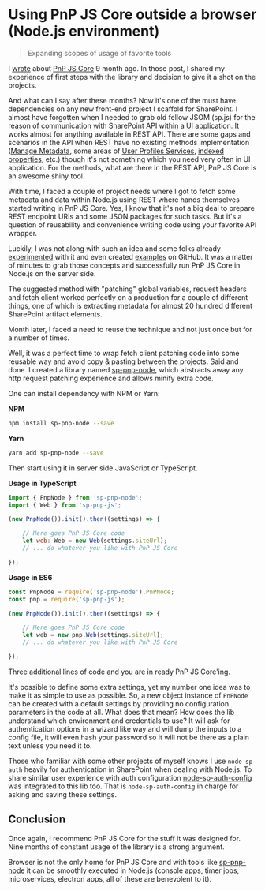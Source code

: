 # Using PnP JS Core outside a browser (Node.js environment)

> Expanding scopes of usage of favorite tools

I [wrote](https://www.linkedin.com/pulse/sharepoint-pnp-javascript-core-components-deserve-more-koltyakov) about [PnP JS Core](https://github.com/SharePoint/PnP-JS-Core) 9 month ago. In those post, I shared my experience of first steps with the library and decision to give it a shot on the projects.

And what can I say after these months? Now it's one of the must have dependencies on any new front-end project I scaffold for SharePoint. I almost have forgotten when I needed to grab old fellow JSOM (sp.js) for the reason of communication with SharePoint API within a UI application. It works almost for anything available in REST API. There are some gaps and scenarios in the API when REST have no existing methods implementation ([Manage Metadata](https://github.com/SharePoint/PnP-JS-Core/issues/415), some areas of [User Profiles Services](https://www.linkedin.com/pulse/working-sharepoint-ups-nodejs-andrew-koltyakov), [indexed properties](https://github.com/SharePoint/PnP-JS-Core/issues/455), etc.) though it's not something which you need very often in UI application. For the methods, what are there in the REST API, PnP JS Core is an awesome shiny tool.

With time, I faced a couple of project needs where I got to fetch some metadata and data within Node.js using REST where hands themselves started writing in PnP JS Core. Yes, I know that it's not a big deal to prepare REST endpoint URIs and some JSON packages for such tasks. But it's a question of reusability and convenience writing code using your favorite API wrapper.

Luckily, I was not along with such an idea and some folks already [experimented](https://blogs.msdn.microsoft.com/patrickrodgers/2016/10/17/using-pnp-js-core-and-node-sp-auth/) with it and even created [examples](https://github.com/s-KaiNet/node-pnpjs-sample) on GitHub. It was a matter of minutes to grab those concepts and successfully run PnP JS Core in Node.js on the server side.

The suggested method with "patching" global variables, request headers and fetch client worked perfectly on a production for a couple of different things, one of which is extracting metadata for almost 20 hundred different SharePoint artifact elements.

Month later, I faced a need to reuse the technique and not just once but for a number of times.

Well, it was a perfect time to wrap fetch client patching code into some reusable way and avoid copy & pasting between the projects. Said and done. I created a library named [sp-pnp-node](https://github.com/koltyakov/sp-pnp-node), which abstracts away any http request patching experience and allows minify extra code.

One can install dependency with NPM or Yarn:

**NPM**

```bash
npm install sp-pnp-node --save
```

**Yarn**

```bash
yarn add sp-pnp-node --save
```

Then start using it in server side JavaScript or TypeScript.

**Usage in TypeScript**

```javascript
import { PnpNode } from 'sp-pnp-node';
import { Web } from 'sp-pnp-js';

(new PnpNode()).init().then((settings) => {

    // Here goes PnP JS Core code
    let web: Web = new Web(settings.siteUrl);
    // ... do whatever you like with PnP JS Core

});
```

**Usage in ES6**

```javascript
const PnpNode = require('sp-pnp-node').PnPNode;
const pnp = require('sp-pnp-js');

(new PnpNode()).init().then((settings) => {

    // Here goes PnP JS Core code
    let web = new pnp.Web(settings.siteUrl);
    // ... do whatever you like with PnP JS Core

});
```

Three additional lines of code and you are in ready PnP JS Core'ing.

It's possible to define some extra settings, yet my number one idea was to make it as simple to use as possible. So, a new object instance of `PnPNode` can be created with a default settings by providing no configuration parameters in the code at all. What does that mean? How does the lib understand which environment and credentials to use? It will ask for authentication options in a wizard like way and will dump the inputs to a config file, it will even hash your password so it will not be there as a plain text unless you need it to.

Those who familiar with some other projects of myself knows I use `node-sp-auth` heavily for authentication in SharePoint when dealing with Node.js. To share similar user experience with auth configuration [node-sp-auth-config](https://github.com/koltyakov/node-sp-auth-config) was integrated to this lib too. That is `node-sp-auth-config` in charge for asking and saving these settings.

## Conclusion

Once again, I recommend PnP JS Core for the stuff it was designed for. Nine months of constant usage of the library is a strong argument.

Browser is not the only home for PnP JS Core and with tools like [sp-pnp-node](https://github.com/koltyakov/sp-pnp-node) it can be smoothly executed in Node.js (console apps, timer jobs, microservices, electron apps, all of these are benevolent to it).